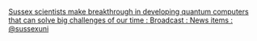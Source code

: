 [Sussex scientists make breakthrough in developing quantum computers that can solve big challenges of our time : Broadcast : News items : @sussexuni](https://qi.tc/qi/111245)